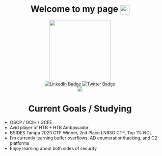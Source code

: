 
<h1 align="center">
  Welcome to my page
  <img src="https://media.giphy.com/media/hvRJCLFzcasrR4ia7z/giphy.gif" width="30px" align="center"/>
</h1>

<div align="center">
  <img src="https://media.giphy.com/media/1kkxWqT5nvLXupUTwK/giphy.gif" width="200" height="200" align="center"/>
  <div id="badges">
  <a href="https://www.linkedin.com/in/nevanbeal">
    <img src="https://img.shields.io/badge/LinkedIn-blue?style=for-the-badge&logo=linkedin&logoColor=white" alt="LinkedIn Badge"/>
  </a>
  <a href="https://twitter.com/N3CkR0">
    <img src="https://img.shields.io/badge/Twitter-blue?style=for-the-badge&logo=twitter&logoColor=white" alt="Twitter Badge"/>
  </a>
</div>
</div>
<div id="page-wrap" align="center" size="8"> 
  <img src="https://komarev.com/ghpvc/?username=N3CKR0&style=flat-square&color=blue" align="center"/>
</div>


<h1 align="center">
Current Goals / Studying
</h1>

- OSCP / GCIH / GCFE
- Avid player of HTB + HTB Ambassador
- BSIDES Tampa 2020 CTF Winner, 2nd Place LNRSG CTF, Top 1% NCL
- I’m currently learning buffer overflows, AD enumeration/hacking, and C2 platforms
- Enjoy learning about both sides of security
